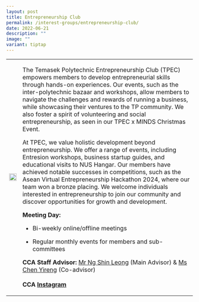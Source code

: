 ```yaml
---
layout: post
title: Entrepreneurship Club
permalink: /interest-groups/entrepreneurship-club/
date: 2022-06-21
description: ""
image: ""
variant: tiptap
---
```

<table style="minWidth: 50px">
<colgroup>
<col>
<col>
</colgroup>
<tbody>
<tr>
<td rowspan="1" colspan="1">
<div class="isomer-image-wrapper">
<img style="width: 100%" height="auto" width="100%" alt="" src="/images/Interest Groups/Entrepreneurship_Club.png">
</div>
</td>
<td rowspan="1" colspan="1">
<p>The Temasek Polytechnic Entrepreneurship Club (TPEC) empowers members
to develop entrepreneurial skills through hands-on experiences. Our events,
such as the inter-polytechnic bazaar and workshops, allow members to navigate
the challenges and rewards of running a business, while showcasing their
ventures to the TP community. We also foster a spirit of volunteering and
social entrepreneurship, as seen in our TPEC x MINDS Christmas Event.</p>
<p>At TPEC, we value holistic development beyond entrepreneurship. We offer
a range of events, including Entresion workshops, business startup guides,
and educational visits to NUS Hangar. Our members have achieved notable
successes in competitions, such as the Asean Virtual Entrepreneurship Hackathon
2024, where our team won a bronze placing. We welcome individuals interested
in entrepreneurship to join our community and discover opportunities for
growth and development.</p>
<p></p>
<p><strong>Meeting Day:</strong>
</p>
<ul data-tight="true" class="tight">
<li>
<p>Bi-weekly online/offline meetings</p>
</li>
<li>
<p>Regular monthly events for members and sub-committees</p>
</li>
</ul>
<p></p>
<p><strong>CCA Staff Advisor:</strong>  <a href="mailto:NG_Shin_Leong@TP.EDU.SG" rel="noopener noreferrer nofollow" target="_blank">Mr Ng Shin Leong</a> (Main Advisor)
&amp; <a href="mailto:CHEN_Yireng@TP.EDU.SG" rel="noopener noreferrer nofollow" target="_blank">Ms Chen Yireng</a> (Co-advisor)
<br>
<br><strong>CCA <a href="https://www.instagram.com/tpec.enspire/" rel="noopener noreferrer nofollow" target="_blank">Instagram</a></strong>
</p>
</td>
</tr>
</tbody>
</table>
<p></p>